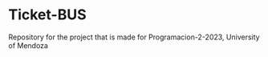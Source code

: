 # Ticket-BUS
Repository for the project that is made for Programacion-2-2023, University of Mendoza
